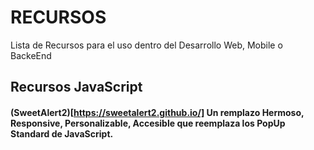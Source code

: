# RECURSOS
Lista de Recursos para el uso dentro del Desarrollo Web, Mobile o BackeEnd

## Recursos JavaScript

#### (SweetAlert2)[https://sweetalert2.github.io/] Un remplazo Hermoso, Responsive, Personalizable, Accesible que reemplaza los PopUp Standard de JavaScript.

